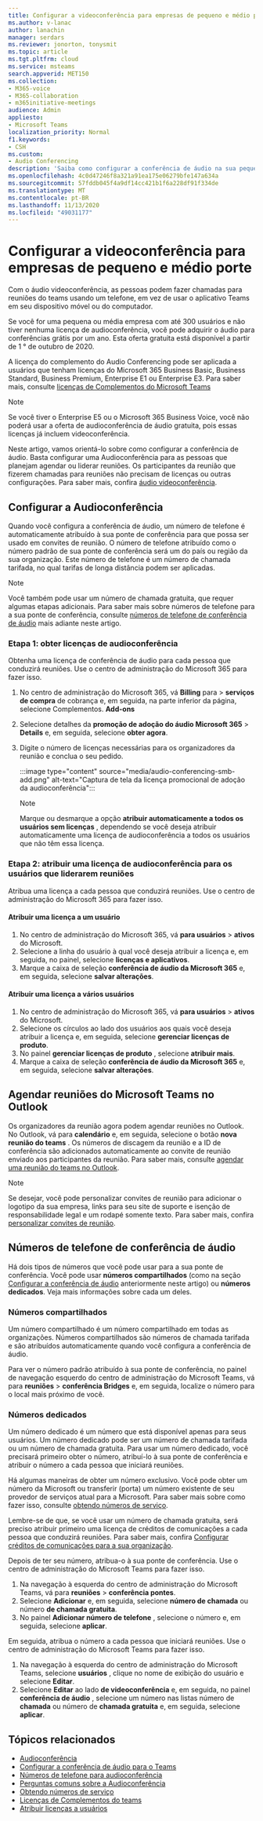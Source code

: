 ```yaml
---
title: Configurar a videoconferência para empresas de pequeno e médio porte
ms.author: v-lanac
author: lanachin
manager: serdars
ms.reviewer: jonorton, tonysmit
ms.topic: article
ms.tgt.pltfrm: cloud
ms.service: msteams
search.appverid: MET150
ms.collection:
- M365-voice
- M365-collaboration
- m365initiative-meetings
audience: Admin
appliesto:
- Microsoft Teams
localization_priority: Normal
f1.keywords:
- CSH
ms.custom:
- Audio Conferencing
description: 'Saiba como configurar a conferência de áudio na sua pequena ou média empresa para as pessoas que precisam usar um telefone para fazer chamadas para reuniões. '
ms.openlocfilehash: 4c0d47246f8a321a91ea175e06279bfe147a634a
ms.sourcegitcommit: 57fddb045f4a9df14cc421b1f6a228df91f334de
ms.translationtype: MT
ms.contentlocale: pt-BR
ms.lasthandoff: 11/13/2020
ms.locfileid: "49031177"
---
```

# <a name="set-up-audio-conferencing-for-small-and-medium-businesses"></a>Configurar a videoconferência para empresas de pequeno e médio porte

Com o áudio videoconferência, as pessoas podem fazer chamadas para reuniões do teams usando um telefone, em vez de usar o aplicativo Teams em seu dispositivo móvel ou do computador.  

Se você for uma pequena ou média empresa com até 300 usuários e não tiver nenhuma licença de audioconferência, você pode adquirir o áudio para conferências grátis por um ano. Esta oferta gratuita está disponível a partir de 1 ° de outubro de 2020.

A licença do complemento do Audio Conferencing pode ser aplicada a usuários que tenham licenças do Microsoft 365 Business Basic, Business Standard, Business Premium, Enterprise E1 ou Enterprise E3. Para saber mais, consulte [licenças de Complementos do Microsoft Teams](teams-add-on-licensing/microsoft-teams-add-on-licensing.md)

> [!NOTE]
> Se você tiver o Enterprise E5 ou o Microsoft 365 Business Voice, você não poderá usar a oferta de audioconferência de áudio gratuita, pois essas licenças já incluem videoconferência.

Neste artigo, vamos orientá-lo sobre como configurar a conferência de áudio. Basta configurar uma Audioconferência para as pessoas que planejam agendar ou liderar reuniões. Os participantes da reunião que fizerem chamadas para reuniões não precisam de licenças ou outras configurações. Para saber mais, confira [áudio videoconferência](audio-conferencing-in-office-365.md).

## <a name="set-up-audio-conferencing"></a>Configurar a Audioconferência

Quando você configura a conferência de áudio, um número de telefone é automaticamente atribuído à sua ponte de conferência para que possa ser usado em convites de reunião. O número de telefone atribuído como o número padrão de sua ponte de conferência será um do país ou região da sua organização. Este número de telefone é um número de chamada tarifada, no qual tarifas de longa distância podem ser aplicadas.

> [!NOTE]
> Você também pode usar um número de chamada gratuita, que requer algumas etapas adicionais. Para saber mais sobre números de telefone para a sua ponte de conferência, consulte [números de telefone de conferência de áudio](#audio-conferencing-phone-numbers) mais adiante neste artigo.

### <a name="step-1-get-audio-conferencing-licenses"></a>Etapa 1: obter licenças de audioconferência

Obtenha uma licença de conferência de áudio para cada pessoa que conduzirá reuniões. Use o centro de administração do Microsoft 365 para fazer isso.

1. No centro de administração do Microsoft 365, vá **Billing** para  >  **serviços de compra** de cobrança e, em seguida, na parte inferior da página, selecione Complementos. **Add-ons**
2. Selecione detalhes da **promoção de adoção do áudio Microsoft 365**  >  **Details** e, em seguida, selecione **obter agora**.
3. Digite o número de licenças necessárias para os organizadores da reunião e conclua o seu pedido.

    :::image type="content" source="media/audio-conferencing-smb-add.png" alt-text="Captura de tela da licença promocional de adoção da audioconferência":::

    > [!NOTE]
    > Marque ou desmarque a opção **atribuir automaticamente a todos os usuários sem licenças** , dependendo se você deseja atribuir automaticamente uma licença de audioconferência a todos os usuários que não têm essa licença.

### <a name="step-2-assign-an-audio-conferencing-license-to-users-who-lead-meetings"></a>Etapa 2: atribuir uma licença de audioconferência para os usuários que liderarem reuniões

Atribua uma licença a cada pessoa que conduzirá reuniões. Use o centro de administração do Microsoft 365 para fazer isso.

#### <a name="assign-a-license-to-one-user"></a>Atribuir uma licença a um usuário

1. No centro de administração do Microsoft 365, vá **para usuários**  >  **ativos** do Microsoft.  
2. Selecione a linha do usuário à qual você deseja atribuir a licença e, em seguida, no painel, selecione **licenças e aplicativos**.
3. Marque a caixa de seleção **conferência de áudio da Microsoft 365** e, em seguida, selecione **salvar alterações**.

#### <a name="assign-a-license-to-multiple-users"></a>Atribuir uma licença a vários usuários

1. No centro de administração do Microsoft 365, vá **para usuários**  >  **ativos** do Microsoft.  
2. Selecione os círculos ao lado dos usuários aos quais você deseja atribuir a licença e, em seguida, selecione **gerenciar licenças de produto**.
3. No painel **gerenciar licenças de produto** , selecione **atribuir mais**.
4. Marque a caixa de seleção **conferência de áudio da Microsoft 365** e, em seguida, selecione **salvar alterações**.  

## <a name="schedule-teams-meetings-in-outlook"></a>Agendar reuniões do Microsoft Teams no Outlook

Os organizadores da reunião agora podem agendar reuniões no Outlook. No Outlook, vá para **calendário** e, em seguida, selecione o botão **nova reunião do teams** . Os números de discagem da reunião e a ID de conferência são adicionados automaticamente ao convite de reunião enviado aos participantes da reunião. Para saber mais, consulte [agendar uma reunião do teams no Outlook](https://support.microsoft.com/office/schedule-a-teams-meeting-from-outlook-883cc15c-580f-441a-92ea-0992c00a9b0f).

> [!NOTE]
> Se desejar, você pode personalizar convites de reunião para adicionar o logotipo da sua empresa, links para seu site de suporte e isenção de responsabilidade legal e um rodapé somente texto. Para saber mais, confira [personalizar convites de reunião](meeting-settings-in-teams.md#customize-meeting-invitations).

## <a name="audio-conferencing-phone-numbers"></a>Números de telefone de conferência de áudio

Há dois tipos de números que você pode usar para a sua ponte de conferência. Você pode usar **números compartilhados** (como na seção [Configurar a conferência de áudio](#set-up-audio-conferencing) anteriormente neste artigo) ou **números dedicados**. Veja mais informações sobre cada um deles.

### <a name="shared-numbers"></a>Números compartilhados

Um número compartilhado é um número compartilhado em todas as organizações. Números compartilhados são números de chamada tarifada e são atribuídos automaticamente quando você configura a conferência de áudio.

Para ver o número padrão atribuído à sua ponte de conferência, no painel de navegação esquerdo do centro de administração do Microsoft Teams, vá para **reuniões**  >  **conferência Bridges** e, em seguida, localize o número para o local mais próximo de você.

### <a name="dedicated-numbers"></a>Números dedicados

Um número dedicado é um número que está disponível apenas para seus usuários. Um número dedicado pode ser um número de chamada tarifada ou um número de chamada gratuita. Para usar um número dedicado, você precisará primeiro obter o número, atribuí-lo à sua ponte de conferência e atribuir o número a cada pessoa que iniciará reuniões.

Há algumas maneiras de obter um número exclusivo. Você pode obter um número da Microsoft ou transferir (porta) um número existente de seu provedor de serviços atual para a Microsoft. Para saber mais sobre como fazer isso, consulte [obtendo números de serviço](getting-service-phone-numbers.md).

Lembre-se de que, se você usar um número de chamada gratuita, será preciso atribuir primeiro uma licença de créditos de comunicações a cada pessoa que conduzirá reuniões. Para saber mais, confira [Configurar créditos de comunicações para a sua organização](set-up-communications-credits-for-your-organization.md).

Depois de ter seu número, atribua-o à sua ponte de conferência. Use o centro de administração do Microsoft Teams para fazer isso.

1. Na navegação à esquerda do centro de administração do Microsoft Teams, vá para **reuniões**  >  **conferência pontes**.
2. Selecione **Adicionar** e, em seguida, selecione **número de chamada** ou número **de chamada gratuita**.
3. No painel **Adicionar número de telefone** , selecione o número e, em seguida, selecione **aplicar**.

Em seguida, atribua o número a cada pessoa que iniciará reuniões. Use o centro de administração do Microsoft Teams para fazer isso.

1. Na navegação à esquerda do centro de administração do Microsoft Teams, selecione **usuários** , clique no nome de exibição do usuário e selecione **Editar**.
2. Selecione **Editar** ao lado **de videoconferência** e, em seguida, no painel **conferência de áudio** , selecione um número nas listas número de **chamada** ou número de **chamada gratuita** e, em seguida, selecione **aplicar**.

## <a name="related-topics"></a>Tópicos relacionados

- [Audioconferência](audio-conferencing-in-office-365.md)
- [Configurar a conferência de áudio para o Teams](set-up-audio-conferencing-in-teams.md)
- [Números de telefone para audioconferência](phone-numbers-for-audio-conferencing-in-teams.md)
- [Perguntas comuns sobre a Audioconferência](audio-conferencing-common-questions.md)
- [Obtendo números de serviço](getting-service-phone-numbers.md)
- [Licenças de Complementos do teams](teams-add-on-licensing/microsoft-teams-add-on-licensing.md)
- [Atribuir licenças a usuários](https://docs.microsoft.com/microsoft-365/admin/manage/assign-licenses-to-users)
